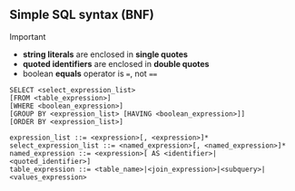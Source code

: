 ## Simple SQL syntax (BNF)

> [!IMPORTANT]  
> - **string literals** are enclosed in **single quotes**
> - **quoted identifiers** are enclosed in **double quotes**
> - boolean **equals** operator is `=`, not `==`

```
SELECT <select_expression_list>
[FROM <table_expression>]
[WHERE <boolean_expression>]
[GROUP BY <expression_list> [HAVING <boolean_expression>]]
[ORDER BY <expression_list>]

expression_list ::= <expression>[, <expression>]*
select_expression_list ::= <named_expression>[, <named_expression>]*
named_expression ::= <expression>[ AS <identifier>|<quoted_identifier>]
table_expression ::= <table_name>|<join_expression>|<subquery>|<values_expression>
```

